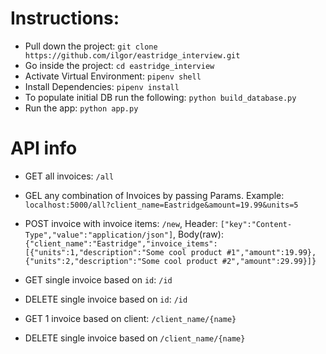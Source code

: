 # Instructions:

- Pull down the project: `git clone https://github.com/ilgor/eastridge_interview.git`
- Go inside the project: `cd eastridge_interview`
- Activate Virtual Environment: `pipenv shell`
- Install Dependencies: `pipenv install`
- To populate initial DB run the following: `python build_database.py`
- Run the app: `python app.py`


# API info
- GET all invoices: `/all`
- GEL any combination of Invoices by passing Params. Example: `localhost:5000/all?client_name=Eastridge&amount=19.99&units=5`

- POST invoice with invoice items: `/new`, Header: `["key":"Content-Type","value":"application/json"]`, Body(raw): `{"client_name":"Eastridge","invoice_items":[{"units":1,"description":"Some cool product #1","amount":19.99},{"units":2,"description":"Some cool product #2","amount":29.99}]}`

- GET single invoice based on `id`: `/id`
- DELETE single invoice based on `id`: `/id`

- GET 1 invoice based on client: `/client_name/{name}`
- DELETE single invoice based on `/client_name/{name}`

